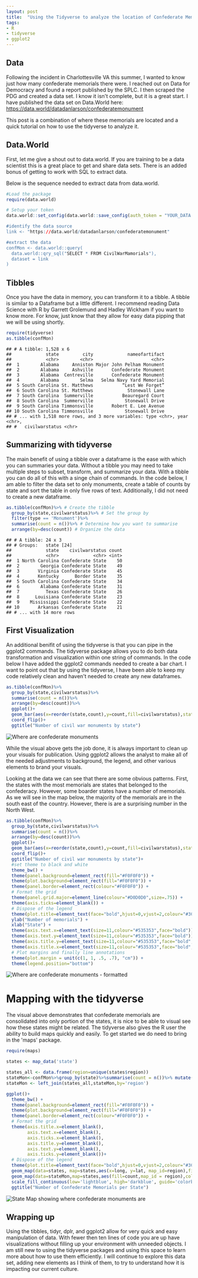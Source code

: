 ```yaml
---
layout: post
title:  "Using the Tidyverse to analyze the location of Confederate Memorials"
tags:
- R
- tidyverse
- ggplot2
---
```


Data
----

Following the incident in Charlottesville VA this summer, I wanted to know just how many confederate memorials there were. I reached out on Data for Democracy and found a report published by the SPLC. I then scraped the PDG and created a data set. I know it isn't complete, but it is a great start. I have published the data set on Data.World here: <https://data.world/datadanlarson/confederatemonument>

This post is a combination of where these memorials are located and a quick tutorial on how to use the tidyverse to analyze it.

Data.World
----------

First, let me give a shout out to data.world. If you are training to be a data scientist this is a great place to get and share data sets. There is an added bonus of getting to work with SQL to extract data.

Below is the sequence needed to extract data from data.world.

``` r
#Load the package
require(data.world)

# Setup your token
data.world::set_config(data.world::save_config(auth_token = "YOUR_DATA.WORLD_TOKEN))

#identify the data source
link <- "https://data.world/datadanlarson/confederatemonument"

#extract the data
confMon <- data.world::query(
  data.world::qry_sql("SELECT * FROM CivilWarMamorials"),
  dataset = link
)
```

Tibbles
-------

Once you have the data in memory, you can transform it to a tibble. A tibble is similar to a Dataframe but a little different. I recommend reading Data Science with R by Garrett Grolemund and Hadley Wickham if you want to know more. For know, just know that they allow for easy data pipping that we will be using shortly.

``` r
require(tidyverse)
as.tibble(confMon)
```

    ## # A tibble: 1,528 x 6
    ##             state         city             nameofartifact
    ##             <chr>        <chr>                      <chr>
    ##  1        Alabama     Anniston Major John Pelham Monument
    ##  2        Alabama     Ashville       Confederate Monument
    ##  3        Alabama  Centreville       Confederate Monument
    ##  4        Alabama        Selma   Selma Navy Yard Memorial
    ##  5 South Carolina St. Matthews           “Lest We Forget”
    ##  6 South Carolina St. Matthews             Stonewall Lane
    ##  7 South Carolina  Summerville           Beauregard Court
    ##  8 South Carolina  Summerville            Stonewall Drive
    ##  9 South Carolina Timmonsville       Robert E. Lee Avenue
    ## 10 South Carolina Timmonsville            Stonewall Drive
    ## # ... with 1,518 more rows, and 3 more variables: type <chr>, year <chr>,
    ## #   civilwarstatus <chr>

Summarizing with tidyverse
--------------------------

The main benefit of using a tibble over a dataframe is the ease with which you can summaries your data. Without a tibble you may need to take multiple steps to subset, transform, and summarize your data. With a tibble you can do all of this with a singe chain of commands. In the code below, I am able to filter the data set to only monuments, create a table of counts by state and sort the table in only five rows of text. Additionally, I did not need to create a new dataframe.

``` r
as.tibble(confMon)%>% # Create the tibble
  group_by(state,civilwarstatus)%>% # Set the group by
  filter(type == 'Monument')%>%
  summarise(count = n())%>% # Determine how you want to summarise
  arrange(by=desc(count)) # Organize the data
```

    ## # A tibble: 24 x 3
    ## # Groups:   state [24]
    ##             state    civilwarstatus count
    ##             <chr>             <chr> <int>
    ##  1 North Carolina Confederate State    50
    ##  2        Georgia Confederate State    49
    ##  3       Virginia Confederate State    45
    ##  4       Kentucky      Border State    35
    ##  5 South Carolina Confederate State    34
    ##  6        Alabama Confederate State    31
    ##  7          Texas Confederate State    26
    ##  8      Louisiana Confederate State    23
    ##  9    Mississippi Confederate State    22
    ## 10       Arkansas Confederate State    21
    ## # ... with 14 more rows

First Visualization
-------------------

An additional benifit of using the tidyverse is that you can pipe in the ggplot2 commands. The tidyverse package allows you to do both data transformation and visualization within one string of commands. In the code below I have added the ggplot2 commands needed to create a bar chart. I want to point out that by using the tidyverse, I have been able to keep my code relatively clean and haven't needed to create any new dataframes.

``` r
as.tibble(confMon)%>%
  group_by(state,civilwarstatus)%>%
  summarise(count = n())%>%
  arrange(by=desc(count))%>%
  ggplot()+
  geom_bar(aes(x=reorder(state,count),y=count,fill=civilwarstatus),stat = 'identity')+
  coord_flip()+
  ggtitle("Number of civil war monuments by state")
```

<p><img src="http://danlarson.io/static/img/unnamed-chunk-2-1.png" alt="Where are confederate monuments" /></p>


While the visual above gets the job done, it is always important to clean up your visuals for publication. Using ggplot2 allows the analyst to make all of the needed adjustments to background, the legend, and other various elements to brand your visuals.

Looking at the data we can see that there are some obvious patterns. First, the states with the most memorials are states that belonged to the confederacy. However, some boarder states have a number of memorials. As we will see in the map below, the majority of the memorials are in the south east of the country. However, there is are a surprising number in the North West.

``` r
as.tibble(confMon)%>%
  group_by(state,civilwarstatus)%>%
  summarise(count = n())%>%
  arrange(by=desc(count))%>%
  ggplot()+
  geom_bar(aes(x=reorder(state,count),y=count,fill=civilwarstatus),stat = 'identity')+
  coord_flip()+
  ggtitle("Number of civil war monuments by state")+
  #set theme to black and white
  theme_bw() +
  theme(panel.background=element_rect(fill="#F0F0F0")) +
  theme(plot.background=element_rect(fill="#F0F0F0")) +
  theme(panel.border=element_rect(colour="#F0F0F0")) +
  # Format the grid
  theme(panel.grid.major=element_line(colour="#D0D0D0",size=.75)) +
  theme(axis.ticks=element_blank()) +
  # Dispose of the legend
  theme(plot.title=element_text(face="bold",hjust=0,vjust=2,colour="#3C3C3C",size=14)) +
  ylab("Number of memorials") +
  xlab("State") +
  theme(axis.text.x=element_text(size=11,colour="#535353",face="bold")) +
  theme(axis.text.y=element_text(size=11,colour="#535353",face="bold")) +
  theme(axis.title.y=element_text(size=11,colour="#535353",face="bold",vjust=1.5)) +
  theme(axis.title.x=element_text(size=11,colour="#535353",face="bold",vjust=-.5)) +
  # Plot margins and finally line annotations
  theme(plot.margin = unit(c(1, 1, .5, .7), "cm")) +
  theme(legend.position="bottom")
```

<p><img src="http://danlarson.io/static/img/unnamed-chunk-3-1.png" alt="Where are confederate monuments - formatted" /></p>


Mapping with the tidyverse
==========================

The visual above demonstrates that confederate memorials are consolidated into only portion of the states, it is nice to be able to visual see how these states might be related. The tidyverse also gives the R user the ability to build maps quickly and easily. To get started we do need to bring in the 'maps' package.

``` r
require(maps)

states <- map_data('state')

states_all <- data.frame(region=unique(states$region))
stateMon<-confMon%>%group_by(state)%>%summarise(count = n())%>% mutate(region=tolower(state))
stateMon <- left_join(states_all,stateMon,by='region')

ggplot()+
  theme_bw() +
  theme(panel.background=element_rect(fill="#F0F0F0")) +
  theme(plot.background=element_rect(fill="#F0F0F0")) +
  theme(panel.border=element_rect(colour="#F0F0F0")) +
  # Format the grid
  theme(axis.title.x=element_blank(),
        axis.text.x=element_blank(),
        axis.ticks.x=element_blank(),
        axis.title.y=element_blank(),
        axis.text.y=element_blank(),
        axis.ticks.y=element_blank())+
  # Dispose of the legend
  theme(plot.title=element_text(face="bold",hjust=0,vjust=2,colour="#3C3C3C",size=14))+
  geom_map(data=states, map=states,aes(x=long, y=lat, map_id=region),fill="#ffffff", color="#ffffff", size=0.15) +
  geom_map(data=stateMon,map=states,aes(fill=count,map_id = region),color="#ffffff", size=0.15) +
  scale_fill_continuous(low='lightblue', high='darkblue', guide='colorbar')+
  ggtitle("Number of Confederate Memorials per State")
```

<p><img src="http://danlarson.io/static/img/unnamed-chunk-4-1.png" alt="State Map showing where confederate monuments are" /></p>

Wrapping up
-----------

Using the tibbles, tidyr, dplr, and ggplot2 allow for very quick and easy manipulation of data. With fewer then ten lines of code you are up have visualizations without filling up your environment with unneeded objects. I am still new to using the tidyverse packages and using this space to learn more about how to use them efficiently. I will continue to explore this data set, adding new elements as I think of them, to try to understand how it is impacting our current culture.
